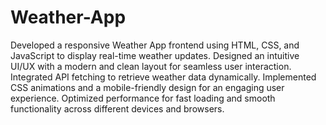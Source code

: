 # Weather-App
Developed a responsive Weather App frontend using HTML, CSS, and JavaScript to display real-time weather updates. Designed an intuitive UI/UX with a modern and clean layout for seamless user interaction. Integrated API fetching to retrieve weather data dynamically. Implemented CSS animations and a mobile-friendly design for an engaging user experience. Optimized performance for fast loading and smooth functionality across different devices and browsers.
